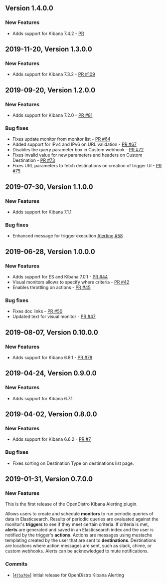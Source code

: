 ## Version 1.4.0.0

### New Features
  * Adds support for Kibana 7.4.2 - [PR]()

## 2019-11-20, Version 1.3.0.0

### New Features
  * Adds support for Kibana 7.3.2 - [PR #109](https://github.com/opendistro-for-elasticsearch/alerting-kibana-plugin/pull/109)

## 2019-09-20, Version 1.2.0.0

### New Features
  * Adds support for Kibana 7.2.0 - [PR #81](https://github.com/opendistro-for-elasticsearch/alerting-kibana-plugin/pull/81)

### Bug fixes
  * Fixes update monitor from monitor list - [PR #64](https://github.com/opendistro-for-elasticsearch/alerting-kibana-plugin/pull/64)
  * Added support for IPv4 and IPv6 on URL validation - [PR #67](https://github.com/opendistro-for-elasticsearch/alerting-kibana-plugin/pull/67)
  * Disables the query parameter box in Custom webhook - [PR #72](https://github.com/opendistro-for-elasticsearch/alerting-kibana-plugin/pull/72)
  * Fixes invalid value for new parameters and headers on Custom Destination - [PR #73](https://github.com/opendistro-for-elasticsearch/alerting-kibana-plugin/pull/73)
  * Fixes URL parameters to fetch destinations on creation of trigger UI - [PR #75](https://github.com/opendistro-for-elasticsearch/alerting-kibana-plugin/pull/75)

## 2019-07-30, Version 1.1.0.0

### New Features
 * Adds support for Kibana 7.1.1

### Bug fixes
 * Enhanced message for trigger execution [Alerting #58](https://github.com/opendistro-for-elasticsearch/alerting/issues/14)

## 2019-06-28, Version 1.0.0.0

### New Features
  * Adds support for ES and Kibana 7.0.1 - [PR #44](https://github.com/opendistro-for-elasticsearch/alerting-kibana-plugin/pull/44)
  * Visual monitors allows to specify where criteria - [PR #42](https://github.com/opendistro-for-elasticsearch/alerting-kibana-plugin/pull/42)
  * Enables throttling on actions - [PR #45](https://github.com/opendistro-for-elasticsearch/alerting-kibana-plugin/pull/78)

### Bug fixes
  * Fixes doc links - [PR #50](https://github.com/opendistro-for-elasticsearch/alerting-kibana-plugin/pull/50)
  * Updated text for visual monitor - [PR #47](https://github.com/opendistro-for-elasticsearch/alerting-kibana-plugin/pull/47)

## 2019-08-07, Version 0.10.0.0

### New Features
  * Adds support for Kibana 6.8.1 - [PR #78](https://github.com/opendistro-for-elasticsearch/alerting-kibana-plugin/pull/78)

## 2019-04-24, Version 0.9.0.0

### New Features
 * Adds support for Kibana 6.7.1

## 2019-04-02, Version 0.8.0.0

### New Features
  * Adds support for Kibana 6.6.2 - [PR #7](https://github.com/opendistro-for-elasticsearch/alerting-kibana-plugin/pull/7)

### Bug fixes
  * Fixes sorting on Destination Type on destinations list page.

## 2019-01-31, Version 0.7.0.0

### New Features

This is the first release of the OpenDistro Kibana Alerting plugin.

Allows users to create and schedule **monitors** to run periodic queries of data in Elasticsearch.
Results of periodic queries are evaluated against the monitor's **triggers** to see if they meet certain criteria.
If criteria is met, **alerts** are generated and saved in an Elasticsearch index and the user is notified by the trigger's **actions**.
Actions are messages using mustache templating created by the user that are sent to **destinations**.
Destinations are locations where action messages are sent, such as slack, chime, or custom webhooks.
Alerts can be acknowledged to mute notifications.

### Commits

* [[`475a70e`](https://github.com/opendistro-for-elasticsearch/alerting-kibana-plugin/commit/475a70eedece077ff6c5c1133b143f69d49eb105)] Initial release for OpenDistro Kibana Alerting


